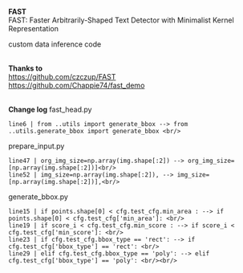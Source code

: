 
**FAST** <br/> 
FAST: Faster Arbitrarily-Shaped Text Detector with Minimalist Kernel Representation <br/>

custom data inference code<br/> <br/>


**Thanks to** <br/>
  https://github.com/czczup/FAST<br/>
  https://github.com/Chappie74/fast_demo<br/><br/>


**Change log**
fast_head.py <br/>

    line6 | from ..utils import generate_bbox --> from ..utils.generate_bbox import generate_bbox <br/>

prepare_input.py <br/>

    line47 | org_img_size=np.array(img.shape[:2]) --> org_img_size=[np.array(img.shape[:2])]<br/>
    line52 | img_size=np.array(img.shape[:2]), --> img_size=[np.array(img.shape[:2])],<br/>

generate_bbox.py <br/>

    line15 | if points.shape[0] < cfg.test_cfg.min_area : --> if points.shape[0] < cfg.test_cfg['min_area']: <br/>
    line19 | if score_i < cfg.test_cfg.min_score : --> if score_i < cfg.test_cfg['min_score']: <br/>
    line23 | if cfg.test_cfg.bbox_type == 'rect': --> if cfg.test_cfg['bbox_type'] == 'rect': <br/>
    line29 | elif cfg.test_cfg.bbox_type == 'poly': --> elif cfg.test_cfg['bbox_type'] == 'poly': <br/><br/>

